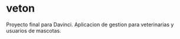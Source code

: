 # veton
Proyecto final para Davinci. Aplicacion de gestion para veterinarias y usuarios de mascotas.

